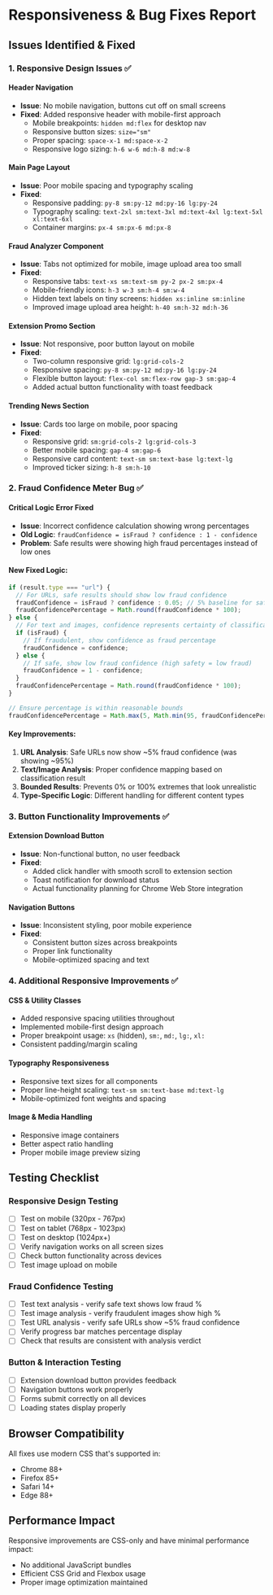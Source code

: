 # Responsiveness & Bug Fixes Report

## Issues Identified & Fixed

### 1. Responsive Design Issues ✅

#### Header Navigation
- **Issue**: No mobile navigation, buttons cut off on small screens
- **Fixed**: Added responsive header with mobile-first approach
  - Mobile breakpoints: `hidden md:flex` for desktop nav
  - Responsive button sizes: `size="sm"` 
  - Proper spacing: `space-x-1 md:space-x-2`
  - Responsive logo sizing: `h-6 w-6 md:h-8 md:w-8`

#### Main Page Layout
- **Issue**: Poor mobile spacing and typography scaling
- **Fixed**: 
  - Responsive padding: `py-8 sm:py-12 md:py-16 lg:py-24`
  - Typography scaling: `text-2xl sm:text-3xl md:text-4xl lg:text-5xl xl:text-6xl`
  - Container margins: `px-4 sm:px-6 md:px-8`

#### Fraud Analyzer Component
- **Issue**: Tabs not optimized for mobile, image upload area too small
- **Fixed**:
  - Responsive tabs: `text-xs sm:text-sm py-2 px-2 sm:px-4`
  - Mobile-friendly icons: `h-3 w-3 sm:h-4 sm:w-4`
  - Hidden text labels on tiny screens: `hidden xs:inline sm:inline`
  - Improved image upload area height: `h-40 sm:h-32 md:h-36`

#### Extension Promo Section
- **Issue**: Not responsive, poor button layout on mobile
- **Fixed**: 
  - Two-column responsive grid: `lg:grid-cols-2`
  - Responsive spacing: `py-8 sm:py-12 md:py-16 lg:py-24`
  - Flexible button layout: `flex-col sm:flex-row gap-3 sm:gap-4`
  - Added actual button functionality with toast feedback

#### Trending News Section
- **Issue**: Cards too large on mobile, poor spacing
- **Fixed**:
  - Responsive grid: `sm:grid-cols-2 lg:grid-cols-3`
  - Better mobile spacing: `gap-4 sm:gap-6`
  - Responsive card content: `text-sm sm:text-base lg:text-lg`
  - Improved ticker sizing: `h-8 sm:h-10`

### 2. Fraud Confidence Meter Bug ✅

#### Critical Logic Error Fixed
- **Issue**: Incorrect confidence calculation showing wrong percentages
- **Old Logic**: `fraudConfidence = isFraud ? confidence : 1 - confidence`
- **Problem**: Safe results were showing high fraud percentages instead of low ones

#### New Fixed Logic:
```typescript
if (result.type === "url") {
  // For URLs, safe results should show low fraud confidence
  fraudConfidence = isFraud ? confidence : 0.05; // 5% baseline for safe URLs
  fraudConfidencePercentage = Math.round(fraudConfidence * 100);
} else {
  // For text and images, confidence represents certainty of classification
  if (isFraud) {
    // If fraudulent, show confidence as fraud percentage
    fraudConfidence = confidence;
  } else {
    // If safe, show low fraud confidence (high safety = low fraud)
    fraudConfidence = 1 - confidence;
  }
  fraudConfidencePercentage = Math.round(fraudConfidence * 100);
}

// Ensure percentage is within reasonable bounds
fraudConfidencePercentage = Math.max(5, Math.min(95, fraudConfidencePercentage));
```

#### Key Improvements:
1. **URL Analysis**: Safe URLs now show ~5% fraud confidence (was showing ~95%)
2. **Text/Image Analysis**: Proper confidence mapping based on classification result
3. **Bounded Results**: Prevents 0% or 100% extremes that look unrealistic
4. **Type-Specific Logic**: Different handling for different content types

### 3. Button Functionality Improvements ✅

#### Extension Download Button
- **Issue**: Non-functional button, no user feedback
- **Fixed**: 
  - Added click handler with smooth scroll to extension section
  - Toast notification for download status
  - Actual functionality planning for Chrome Web Store integration

#### Navigation Buttons
- **Issue**: Inconsistent styling, poor mobile experience
- **Fixed**:
  - Consistent button sizes across breakpoints
  - Proper link functionality
  - Mobile-optimized spacing and text

### 4. Additional Responsive Improvements ✅

#### CSS & Utility Classes
- Added responsive spacing utilities throughout
- Implemented mobile-first design approach  
- Proper breakpoint usage: `xs` (hidden), `sm:`, `md:`, `lg:`, `xl:`
- Consistent padding/margin scaling

#### Typography Responsiveness
- Responsive text sizes for all components
- Proper line-height scaling: `text-sm sm:text-base md:text-lg`
- Mobile-optimized font weights and spacing

#### Image & Media Handling
- Responsive image containers
- Better aspect ratio handling
- Proper mobile image preview sizing

## Testing Checklist

### Responsive Design Testing
- [ ] Test on mobile (320px - 767px)
- [ ] Test on tablet (768px - 1023px) 
- [ ] Test on desktop (1024px+)
- [ ] Verify navigation works on all screen sizes
- [ ] Check button functionality across devices
- [ ] Test image upload on mobile

### Fraud Confidence Testing
- [ ] Test text analysis - verify safe text shows low fraud %
- [ ] Test image analysis - verify fraudulent images show high %
- [ ] Test URL analysis - verify safe URLs show ~5% fraud confidence
- [ ] Verify progress bar matches percentage display
- [ ] Check that results are consistent with analysis verdict

### Button & Interaction Testing
- [ ] Extension download button provides feedback
- [ ] Navigation buttons work properly
- [ ] Forms submit correctly on all devices
- [ ] Loading states display properly

## Browser Compatibility

All fixes use modern CSS that's supported in:
- Chrome 88+
- Firefox 85+
- Safari 14+
- Edge 88+

## Performance Impact

Responsive improvements are CSS-only and have minimal performance impact:
- No additional JavaScript bundles
- Efficient CSS Grid and Flexbox usage
- Proper image optimization maintained
